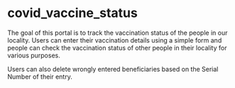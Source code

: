 # covid_vaccine_status

The goal of this portal is to track the vaccination status of the people in our locality. Users can enter their vaccination details using a simple form and people can check the vaccination status of other people in their locality for various purposes.

Users can also delete wrongly entered beneficiaries based on the Serial Number of their entry.
